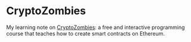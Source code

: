 # CryptoZombies 

My learning note on [CryptoZombies](https://cryptozombies.io/): a free and interactive programming course that teaches how to create smart contracts on Ethereum.

